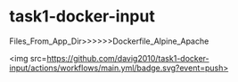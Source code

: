 # task1-docker-input
Files_From_App_Dir>>>>>>Dockerfile_Alpine_Apache

<img src=https://github.com/davig2010/task1-docker-input/actions/workflows/main.yml/badge.svg?event=push><br>
